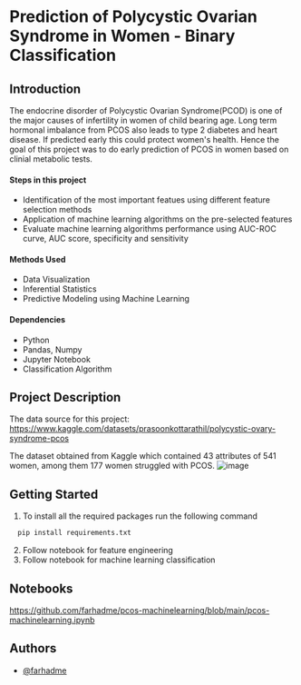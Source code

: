 # Prediction of Polycystic Ovarian Syndrome in Women - Binary Classification

## Introduction 
The endocrine disorder of Polycystic Ovarian Syndrome(PCOD) is one of the major causes of infertility in women of child bearing age.
Long term hormonal imbalance from PCOS also leads to type 2 diabetes and heart disease. If predicted early this could protect women's  health. 
Hence the goal of this project was to do early prediction of PCOS in women based on clinial 
metabolic tests.

#### Steps in this project

- Identification of the most important featues using different feature selection methods
- Application of machine learning algorithms on the pre-selected features
- Evaluate machine learning algorithms performance using AUC-ROC curve, AUC score, specificity and sensitivity

#### Methods Used
- Data Visualization
- Inferential Statistics
- Predictive Modeling using Machine Learning








#### Dependencies
- Python
- Pandas, Numpy
- Jupyter Notebook
- Classification Algorithm
## Project Description
The data source for this project: 
https://www.kaggle.com/datasets/prasoonkottarathil/polycystic-ovary-syndrome-pcos

The dataset obtained from Kaggle which contained 43 attributes of 541 women, among them 177 women struggled with PCOS.
![image](https://user-images.githubusercontent.com/19810815/190255996-62775eb4-7235-4b15-bf18-f57aa0bb5858.png)



## Getting Started
 
1. To install all the required packages run the following command

```bash
  pip install requirements.txt
```
2. Follow notebook for feature engineering 
3. Follow notebook for machine learning classification
## Notebooks
https://github.com/farhadme/pcos-machinelearning/blob/main/pcos-machinelearning.ipynb
## Authors

- [@farhadme](https://www.github.com/farhadme)
 
